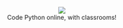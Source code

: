 <p align="center">
  <img src="https://i.imgur.com/0j55zGC.png"><br>
  Code Python online, with classrooms!
</p>
